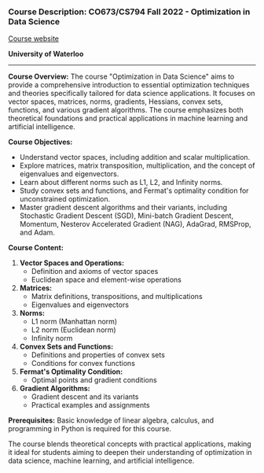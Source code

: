 ### Course Description: CO673/CS794 Fall 2022 - Optimization in Data Science

[Course website](https://cs.uwaterloo.ca/~y328yu/mycourses/794/index.html)

**University of Waterloo**

---

**Course Overview:**
The course "Optimization in Data Science" aims to provide a comprehensive introduction to essential optimization techniques and theories specifically tailored for data science applications. It focuses on vector spaces, matrices, norms, gradients, Hessians, convex sets, functions, and various gradient algorithms. The course emphasizes both theoretical foundations and practical applications in machine learning and artificial intelligence.

**Course Objectives:**
- Understand vector spaces, including addition and scalar multiplication.
- Explore matrices, matrix transposition, multiplication, and the concept of eigenvalues and eigenvectors.
- Learn about different norms such as L1, L2, and Infinity norms.
- Study convex sets and functions, and Fermat's optimality condition for unconstrained optimization.
- Master gradient descent algorithms and their variants, including Stochastic Gradient Descent (SGD), Mini-batch Gradient Descent, Momentum, Nesterov Accelerated Gradient (NAG), AdaGrad, RMSProp, and Adam.

**Course Content:**
1. **Vector Spaces and Operations:**
   - Definition and axioms of vector spaces
   - Euclidean space and element-wise operations
2. **Matrices:**
   - Matrix definitions, transpositions, and multiplications
   - Eigenvalues and eigenvectors
3. **Norms:**
   - L1 norm (Manhattan norm)
   - L2 norm (Euclidean norm)
   - Infinity norm
4. **Convex Sets and Functions:**
   - Definitions and properties of convex sets
   - Conditions for convex functions
5. **Fermat's Optimality Condition:**
   - Optimal points and gradient conditions
6. **Gradient Algorithms:**
   - Gradient descent and its variants
   - Practical examples and assignments

**Prerequisites:**
Basic knowledge of linear algebra, calculus, and programming in Python is required for this course. 

The course blends theoretical concepts with practical applications, making it ideal for students aiming to deepen their understanding of optimization in data science, machine learning, and artificial intelligence.
